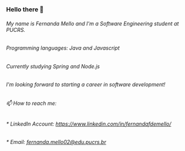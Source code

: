 ### Hello there 👋
###### My name is Fernanda Mello and I'm a Software Engineering student at PUCRS.
###### Programming languages: Java and Javascript
###### Currently studying Spring and Node.js
###### I'm looking forward to starting a career in software development!
###### 📫 How to reach me:
###### * LinkedIn Account: https://www.linkedin.com/in/fernandafdemello/
###### * Email: fernanda.mello02@edu.pucrs.br



